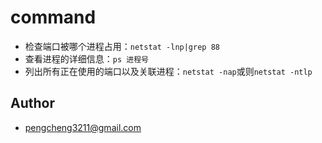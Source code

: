 # command

- 检查端口被哪个进程占用：`netstat -lnp|grep 88`
- 查看进程的详细信息：`ps 进程号`
- 列出所有正在使用的端口以及关联进程：`netstat -nap`或则`netstat -ntlp`

## Author
- [pengcheng3211@gmail.com](https://github.com/pengcgithub)